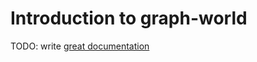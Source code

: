 # Introduction to graph-world

TODO: write [great documentation](http://jacobian.org/writing/what-to-write/)
